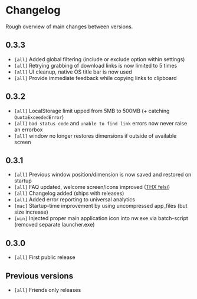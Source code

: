 # Changelog

Rough overview of main changes between versions.

## 0.3.3
* `[all]` Added global filtering (include or exclude option within settings)
* `[all]` Retrying grabbing of download links is now limited to 5 times
* `[all]` UI cleanup, native OS title bar is now used
* `[all]` Provide immediate feedback while copying links to clipboard 

## 0.3.2
* `[all]` LocalStorage limit upped from 5MB to 500MB (+ catching `QuotaExceededError`)
* `[all]` `bad status code` and `unable to find link` errors now never raise an errorbox
* `[all]` window no longer restores dimensions if outside of available screen

## 0.3.1
* `[all]` Previous window position/dimension is now saved and restored on startup
* `[all]` FAQ updated, welcome screen/icons improved ([THX felsi](http://board.serienjunkies.org/index.php?page=Thread&threadID=73239))
* `[all]` Changelog added (ships with releases)
* `[all]` Added error reporting to universal analytics
* `[mac]` Startup-time improvement by using uncompressed app_files (but size increase)
* `[win]` Injected proper main application icon into nw.exe via batch-script (removed separate launcher.exe)

## 0.3.0
* `[all]` First public release

## Previous versions
* `[all]` Friends only releases